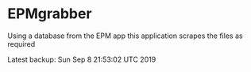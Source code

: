 # EPMgrabber
Using a database from the EPM app this application scrapes the files as required


Latest backup: Sun Sep 8 21:53:02 UTC 2019
